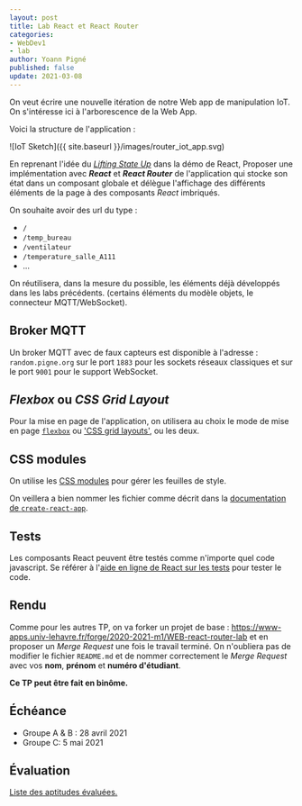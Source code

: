 ```yaml
---
layout: post
title: Lab React et React Router
categories:
- WebDev1
- lab
author: Yoann Pigné
published: false
update: 2021-03-08
---
```


On veut écrire une nouvelle itération de notre Web app de manipulation IoT. On s'intéresse ici à l'arborescence de la Web App.

Voici la structure de l'application :

![IoT Sketch]({{ site.baseurl }}/images/router_iot_app.svg)

En reprenant l'idée du [*Lifting State Up*](https://reactjs.org/tutorial/tutorial.html#lifting-state-up)  dans la démo de React, Proposer une implémentation avec ***React*** et ***React Router*** de l'application qui stocke son état dans un composant globale et délègue l'affichage des différents éléments de la page à des composants *React* imbriqués.

On souhaite avoir des url du type : 

- `/` 
- `/temp_bureau`
- `/ventilateur`
- `/temperature_salle_A111`
- ...

On réutilisera, dans la mesure du possible, les éléments déjà développés dans les labs précédents. (certains éléments du modèle objets, le connecteur MQTT/WebSocket).

## Broker MQTT

Un broker MQTT avec de faux capteurs est disponible à l'adresse : `random.pigne.org` sur le port `1883` pour les sockets réseaux classiques et sur le port `9001` pour le support WebSocket.


## *Flexbox* ou *CSS Grid Layout*

Pour la mise en page de l'application, on utilisera au choix le mode de mise en page [`flexbox`](https://developer.mozilla.org/fr/docs/Web/CSS/Disposition_des_bo%C3%AEtes_flexibles_CSS/Utilisation_des_flexbox_en_CSS) ou ['CSS grid layouts'](https://developer.mozilla.org/en-US/docs/Web/CSS/CSS_Grid_Layout), ou les deux.

## CSS modules

On utilise les [CSS modules](https://github.com/css-modules/css-modules) pour gérer les feuilles de style. 

On veillera a bien nommer les fichier comme décrit dans la [documentation de `create-react-app`](https://facebook.github.io/create-react-app/docs/adding-a-css-modules-stylesheet).

## Tests

Les composants React peuvent être testés comme n'importe quel code javascript. Se référer à l'[aide en ligne de React  sur les tests](https://fr.reactjs.org/docs/testing.html) pour tester le code. 

## Rendu

Comme pour les autres TP, on va forker un projet de base : <https://www-apps.univ-lehavre.fr/forge/2020-2021-m1/WEB-react-router-lab> et en proposer un *Merge Request* une fois le travail terminé. On n'oubliera pas de modifier le fichier `README.md` et de nommer correctement le *Merge Request* avec vos **nom**, **prénom** et **numéro d'étudiant**.

**Ce TP peut être fait en binôme.**


## Échéance

- Groupe A & B : 28 avril 2021
- Groupe C: 5 mai 2021


## Évaluation

[Liste des aptitudes évaluées.](/teaching/WebDev1#react--reactrouter--redux)

